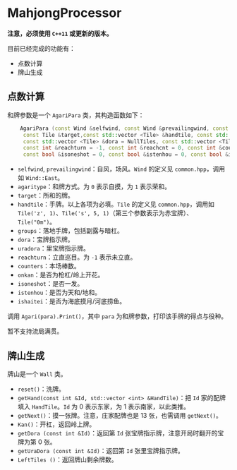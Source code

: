 # MahjongProcessor

**注意，必须使用 `C++11` 或更新的版本。**

目前已经完成的功能有：
- 点数计算
- 牌山生成

## 点数计算

和牌参数是一个 `AgariPara` 类，其构造函数如下：

```cpp
    AgariPara (const Wind &selfwind, const Wind &prevailingwind, const bool &agaritype, 
     const Tile &target,const std::vector <Tile> &handtile, const std::vector <Group> groups = NullGroups,
     const std::vector <Tile> &dora = NullTiles, const std::vector <Tile> &uradora = NullTiles,
     const int &reachturn = -1, const int &reachcnt = 0, const int &counters = 0, const bool &onkan = 0,
	 const bool &isoneshot = 0, const bool &istenhou = 0, const bool &ishaitei = 0)
```

- `selfwind`, `prevailingwind`：自风，场风。`Wind` 的定义见 `common.hpp`，调用如 `Wind::East`。
- `agaritype`：和牌方式。为 `0` 表示自摸，为 `1` 表示荣和。
- `target`：所和的牌。
- `handtile`：手牌。以上各项为必填。`Tile` 的定义见 `common.hpp`，调用如 `Tile('z', 1)`、`Tile('s', 5, 1)`（第三个参数表示为赤宝牌）、`Tile("0m")`。
- `groups`：落地手牌，包括副露与暗杠。
- `dora`：宝牌指示牌。
- `uradora`：里宝牌指示牌。
- `reachturn`：立直巡目。为 `-1` 表示未立直。
- `counters`：本场棒数。
- `onkan`：是否为枪杠/岭上开花。
- `isoneshot`：是否一发。
- `istenhou`：是否为天和/地和。
- `ishaitei`：是否为海底摸月/河底捞鱼。

调用 `Agari(para).Print()`，其中 `para` 为和牌参数，打印该手牌的得点与役种。

暂不支持流局满贯。

## 牌山生成

牌山是一个 `Wall` 类。

- `reset()`：洗牌。
- `getHand(const int &Id, std::vector <int> &HandTile)`：把 `Id` 家的配牌填入 `HandTile`。`Id` 为 $0$ 表示东家，为 $1$ 表示南家，以此类推。
- `getNext()`：摸一张牌。注意，庄家配牌也是 $13$ 张，也需调用 `getNext()`。
- `Kan()`：开杠，返回岭上牌。
- `getDora (const int &Id)`：返回第 `Id` 张宝牌指示牌，注意开局时翻开的宝牌为第 $0$ 张。
- `getUraDora (const int &Id)`：返回第 `Id` 张里宝牌指示牌。
- `LeftTiles ()`：返回牌山剩余牌数。